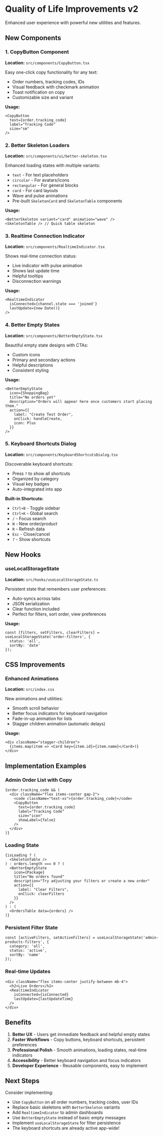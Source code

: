 # Quality of Life Improvements v2

Enhanced user experience with powerful new utilities and features.

## New Components

### 1. CopyButton Component
**Location:** `src/components/CopyButton.tsx`

Easy one-click copy functionality for any text:
- Order numbers, tracking codes, IDs
- Visual feedback with checkmark animation
- Toast notification on copy
- Customizable size and variant

**Usage:**
```tsx
<CopyButton 
  text={order.tracking_code} 
  label="Tracking Code"
  size="sm"
/>
```

### 2. Better Skeleton Loaders
**Location:** `src/components/ui/better-skeleton.tsx`

Enhanced loading states with multiple variants:
- `text` - For text placeholders
- `circular` - For avatars/icons
- `rectangular` - For general blocks
- `card` - For card layouts
- Wave and pulse animations
- Pre-built `SkeletonCard` and `SkeletonTable` components

**Usage:**
```tsx
<BetterSkeleton variant="card" animation="wave" />
<SkeletonTable /> // Quick table skeleton
```

### 3. Realtime Connection Indicator
**Location:** `src/components/RealtimeIndicator.tsx`

Shows real-time connection status:
- Live indicator with pulse animation
- Shows last update time
- Helpful tooltips
- Disconnection warnings

**Usage:**
```tsx
<RealtimeIndicator 
  isConnected={channel.state === 'joined'} 
  lastUpdate={new Date()}
/>
```

### 4. Better Empty States
**Location:** `src/components/BetterEmptyState.tsx`

Beautiful empty state designs with CTAs:
- Custom icons
- Primary and secondary actions
- Helpful descriptions
- Consistent styling

**Usage:**
```tsx
<BetterEmptyState
  icon={ShoppingBag}
  title="No orders yet"
  description="Orders will appear here once customers start placing them."
  action={{
    label: "Create Test Order",
    onClick: handleCreate,
    icon: Plus
  }}
/>
```

### 5. Keyboard Shortcuts Dialog
**Location:** `src/components/KeyboardShortcutsDialog.tsx`

Discoverable keyboard shortcuts:
- Press `?` to show all shortcuts
- Organized by category
- Visual key badges
- Auto-integrated into app

**Built-in Shortcuts:**
- `Ctrl+B` - Toggle sidebar
- `Ctrl+K` - Global search
- `/` - Focus search
- `N` - New order/product
- `R` - Refresh data
- `Esc` - Close/cancel
- `?` - Show shortcuts

## New Hooks

### useLocalStorageState
**Location:** `src/hooks/useLocalStorageState.ts`

Persistent state that remembers user preferences:
- Auto-syncs across tabs
- JSON serialization
- Clear function included
- Perfect for filters, sort order, view preferences

**Usage:**
```tsx
const [filters, setFilters, clearFilters] = useLocalStorageState('order-filters', {
  status: 'all',
  sortBy: 'date'
});
```

## CSS Improvements

### Enhanced Animations
**Location:** `src/index.css`

New animations and utilities:
- Smooth scroll behavior
- Better focus indicators for keyboard navigation
- Fade-in-up animation for lists
- Stagger children animation (automatic delays)

**Usage:**
```tsx
<div className="stagger-children">
  {items.map(item => <Card key={item.id}>{item.name}</Card>)}
</div>
```

## Implementation Examples

### Admin Order List with Copy
```tsx
{order.tracking_code && (
  <div className="flex items-center gap-2">
    <code className="text-xs">{order.tracking_code}</code>
    <CopyButton 
      text={order.tracking_code} 
      label="Tracking Code"
      size="icon"
      showLabel={false}
    />
  </div>
)}
```

### Loading State
```tsx
{isLoading ? (
  <SkeletonTable />
) : orders.length === 0 ? (
  <BetterEmptyState
    icon={Package}
    title="No orders found"
    description="Try adjusting your filters or create a new order"
    action={{
      label: "Clear Filters",
      onClick: clearFilters
    }}
  />
) : (
  <OrdersTable data={orders} />
)}
```

### Persistent Filter State
```tsx
const [activeFilters, setActiveFilters] = useLocalStorageState('admin-products-filters', {
  category: 'all',
  status: 'active',
  sortBy: 'name'
});
```

### Real-time Updates
```tsx
<div className="flex items-center justify-between mb-4">
  <h2>Live Orders</h2>
  <RealtimeIndicator 
    isConnected={isConnected}
    lastUpdate={lastUpdateTime}
  />
</div>
```

## Benefits

1. **Better UX** - Users get immediate feedback and helpful empty states
2. **Faster Workflows** - Copy buttons, keyboard shortcuts, persistent preferences
3. **Professional Polish** - Smooth animations, loading states, real-time indicators
4. **Accessibility** - Better keyboard navigation and focus indicators
5. **Developer Experience** - Reusable components, easy to implement

## Next Steps

Consider implementing:
- Use `CopyButton` on all order numbers, tracking codes, user IDs
- Replace basic skeletons with `BetterSkeleton` variants
- Add `RealtimeIndicator` to admin dashboards
- Use `BetterEmptyState` instead of basic empty messages
- Implement `useLocalStorageState` for filter persistence
- The keyboard shortcuts are already active app-wide!
